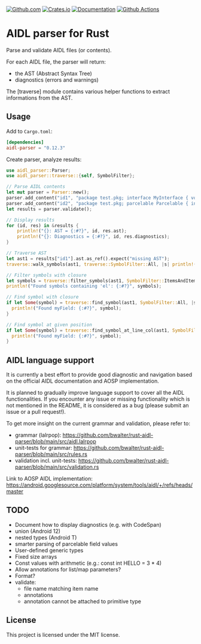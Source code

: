 [![Github.com](https://img.shields.io/badge/bwalter-rust--aidl--parser-blue?logo=github)](https://github.com/bwalter/rust-aidl-parser)
[![Crates.io](https://img.shields.io/crates/v/aidl-parser.svg?logo=rust)](https://crates.io/crates/aidl-parser)
[![Documentation](https://img.shields.io/docsrs/aidl-parser?label=docs.rs)](https://docs.rs/aidl-parser)
[![Github Actions](https://img.shields.io/github/workflow/status/bwalter/rust-aidl-parser/main?labels=CI)](https://github.com/bwalter/rust-aidl-parser)

# AIDL parser for Rust

Parse and validate AIDL files (or contents).

For each AIDL file, the parser will return:
- the AST (Abstract Syntax Tree)
- diagnostics (errors and warnings)

The [traverse] module contains various helper functions to extract informations from the AST.

## Usage

Add to `Cargo.toml`:

```toml
[dependencies]
aidl-parser = "0.12.3"
```

Create parser, analyze results:

```rust
use aidl_parser::Parser;
use aidl_parser::traverse::{self, SymbolFilter};

// Parse AIDL contents
let mut parser = Parser::new();
parser.add_content("id1", "package test.pkg; interface MyInterface { void hello(String); }");
parser.add_content("id2", "package test.pkg; parcelable Parcelable { int myField; }");
let results = parser.validate();

// Display results
for (id, res) in &results {
    println!("{}: AST = {:#?}", id, res.ast);
    println!("{}: Diagnostics = {:#?}", id, res.diagnostics);
}

// Traverse AST
let ast1 = results["id1"].ast.as_ref().expect("missing AST");
traverse::walk_symbols(ast1, traverse::SymbolFilter::All, |s| println!("- Symbol: {:#?}", s));

// Filter symbols with closure
let symbols = traverse::filter_symbols(ast1, SymbolFilter::ItemsAndItemElements, |s| s.get_name().unwrap_or_default().contains("el"));
println!("Found symbols containing 'el': {:#?}", symbols);

// Find symbol with closure
if let Some(symbol) = traverse::find_symbol(ast1, SymbolFilter::All, |s| s.get_name().as_deref() == Some("myField")) {
  println!("Found myField: {:#?}", symbol);
}

// Find symbol at given position
if let Some(symbol) = traverse::find_symbol_at_line_col(ast1, SymbolFilter::All, (0, 3)) {
  println!("Found myField: {:#?}", symbol);
}
```

## AIDL language support

It is currently a best effort to provide good diagnostic and navigation based on the official AIDL documentation and AOSP implementation.

It is planned to gradually improve language support to cover all the AIDL functionalities. If you encounter any issue or missing functionality which is not mentioned in the README, it is considered as a bug (please submit an issue or a pull request!).

To get more insight on the current grammar and validation, please refer to:
- grammar (lalrpop): <https://github.com/bwalter/rust-aidl-parser/blob/main/src/aidl.lalrpop>
- unit-tests for grammar: <https://github.com/bwalter/rust-aidl-parser/blob/main/src/rules.rs>
- validation incl. unit-tests: <https://github.com/bwalter/rust-aidl-parser/blob/main/src/validation.rs>

Link to AOSP AIDL implementation:
<https://android.googlesource.com/platform/system/tools/aidl/+/refs/heads/master>

## TODO
- Document how to display diagnostics (e.g. with CodeSpan)
- union (Android 12)
- nested types (Android T)
- smarter parsing of parcelable field values
- User-defined generic types
- Fixed size arrays
- Const values with arithmetic (e.g.: const int HELLO = 3 * 4)
- Allow annotations for list/map parameters?
- Format?
- validate:
  - file name matching item name
  - annotations
  - annotation cannot be attached to primitive type

## License

This project is licensed under the MIT license.
